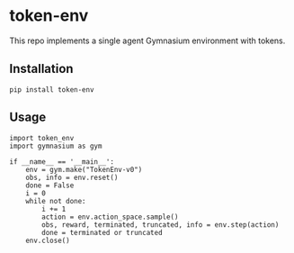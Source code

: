# token-env

This repo implements a single agent Gymnasium environment with tokens.

## Installation

```
pip install token-env
```

## Usage

```
import token_env
import gymnasium as gym

if __name__ == '__main__':
    env = gym.make("TokenEnv-v0")
    obs, info = env.reset()
    done = False
    i = 0
    while not done:
        i += 1
        action = env.action_space.sample()
        obs, reward, terminated, truncated, info = env.step(action)
        done = terminated or truncated
    env.close()
```
